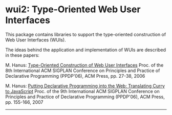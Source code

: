 wui2: Type-Oriented Web User Interfaces
=======================================

This package contains libraries to support the type-oriented construction
of Web User Interfaces (WUIs).

The ideas behind the application and implementation of WUIs are
described in these papers:

M. Hanus:
[Type-Oriented Construction of Web User Interfaces](http://doi.acm.org/10.1145/1140335.1140341)
Proc. of the 8th International ACM SIGPLAN Conference on Principles and Practice of Declarative Programming (PPDP'06), ACM Press, pp. 27-38, 2006

M. Hanus:
[Putting Declarative Programming into the Web: Translating Curry to JavaScript](http://doi.acm.org/10.1145/1273920.1273942)
Proc. of the 9th International ACM SIGPLAN Conference on Principles and Practice of Declarative Programming (PPDP'06), ACM Press, pp. 155-166, 2007

--------------------------------------------------------------------------
